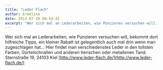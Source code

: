 ```yaml
---
title: "Leder Flach"
author: Ermeline
date: 2013-07-28 00:54:42
excerpt: "Wer sich mal an Lederarbeiten, wie Punzieren versuchen will..."
---
```


Wer sich mal an Lederarbeiten, wie Punzieren versuchen will, bekommt dort hilfreiche Tipps, ein kleiner Rabatt ist gelegentlich auch mal drin wenn man zugeschlagen hat... Hier findet man verschiedenstes Leder in den tollsten Farben, Gürtelschnallen und anderen tierischen oder metallenen Tand. 
Sternstraße 19, 24103 Kiel
[http://www.leder-flach.de/](http://www.leder-flach.de/)
